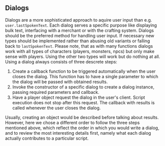 ## Dialogs

Dialogs are a more sophisticated approach to aquire user input than e.g. `user.lastSpokenText`. Each dialog serves a
specific purpose like displaying bulk text, interfacing with a merchant or with the crafting system. Dialogs should be
the preferred method for handling user input. If necessary new types should be implemented rather than abusing old
variants or falling back to `lastSpokenText`. Please note, that as with many functions dialogs work with all types of
characters (players, monsters, npcs) but only make sense with players. Using the other two types will work but do
nothing at all. Using a dialog always consists of three descrete steps:

1. Create a callback function to be triggered automatically when the user closes the dialog. This function has to have a
single parameter to which the dialog will be passed with obtained results.
2. Invoke the constructor of a specific dialog to create a dialog instance, passing required parameters and callback.
3. Have a player object request the dialog in the user's client. Script execution does not stop after this request. The
callback with results is called whenever the user closes the dialog.

Usually, creating an object would be described before talking about results. However, here we chose a different order to
follow the three steps mentioned above, which reflect the order in which you would write a dialog, and to review the
most interesting details first, namely what each dialog actually contributes to a particular script.